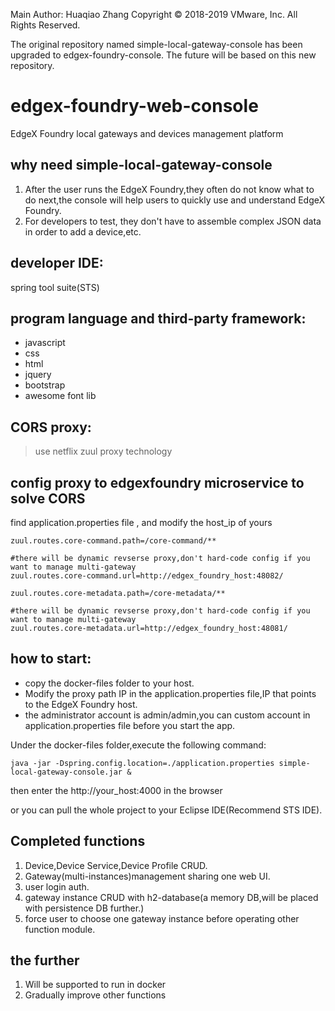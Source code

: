 Main Author: Huaqiao Zhang
Copyright © 2018-2019 VMware, Inc. All Rights Reserved.

The original repository named simple-local-gateway-console has been upgraded to edgex-foundry-console.
The future will be based on this new repository.

# edgex-foundry-web-console
EdgeX Foundry local gateways and devices management platform


## why need simple-local-gateway-console

1.  After the user runs the EdgeX Foundry,they often do not know what to do next,the console will help users to quickly use and understand EdgeX Foundry.
2. For developers to test, they don't have to assemble complex JSON data in order to add a device,etc.

## developer IDE:

spring tool suite(STS)
[](https://spring.io/tools "spring tool suite") 

## program language and third-party framework:

*   javascript
*   css
*   html
*   jquery
*   bootstrap
*   awesome font lib

## CORS proxy:

> use netflix zuul proxy technology


## config proxy to edgexfoundry microservice to solve CORS
find application.properties file , and modify the host_ip of yours

	zuul.routes.core-command.path=/core-command/**
	
	#there will be dynamic revserse proxy,don't hard-code config if you want to manage multi-gateway
	zuul.routes.core-command.url=http://edgex_foundry_host:48082/
	
	zuul.routes.core-metadata.path=/core-metadata/**
	
	#there will be dynamic revserse proxy,don't hard-code config if you want to manage multi-gateway
	zuul.routes.core-metadata.url=http://edgex_foundry_host:48081/


## how to start:

*   copy the docker-files folder to your host.
*   Modify the proxy path IP in the application.properties file,IP that points to the EdgeX Foundry host.
*   the administrator account is admin/admin,you can custom account in application.properties file before you start the app.

Under the docker-files folder,execute the following command:

	java -jar -Dspring.config.location=./application.properties simple-local-gateway-console.jar &

	
then enter the http://your_host:4000 in the browser

or you can  pull the whole project to your Eclipse IDE(Recommend STS IDE).


## Completed functions

1.  Device,Device Service,Device Profile CRUD.
2.  Gateway(multi-instances)management sharing one web UI.
3.  user login auth.
4.  gateway instance CRUD with h2-database(a memory DB,will be placed with persistence DB further.)
5.  force user to choose one gateway instance before operating other function module.

## the further 

1.  Will be supported to run in docker
2.  Gradually improve other functions

